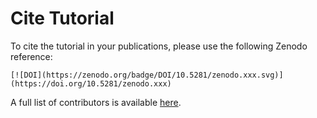 # Cite Tutorial

To cite the tutorial in your publications, please use the following Zenodo reference:

```{only} html
[![DOI](https://zenodo.org/badge/DOI/10.5281/zenodo.xxx.svg)](https://doi.org/10.5281/zenodo.xxx)
```

A full list of contributors is available [here](https://github.com/ornldaac/gedi_tutorials/graphs/contributors).
